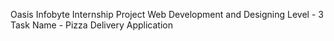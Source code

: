 Oasis Infobyte Internship Project
Web Development and Designing
Level - 3 
Task Name - Pizza Delivery Application

